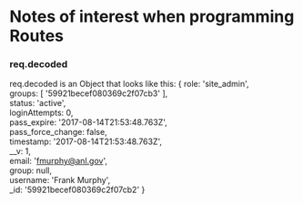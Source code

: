 # Notes of interest when programming Routes

### req.decoded
req.decoded is an Object that looks like this:
{ role: 'site_admin',  
  groups: [ '59921becef080369c2f07cb3' ],  
  status: 'active',  
  loginAttempts: 0,  
  pass_expire: '2017-08-14T21:53:48.763Z',  
  pass_force_change: false,  
  timestamp: '2017-08-14T21:53:48.763Z',  
  __v: 1,  
  email: 'fmurphy@anl.gov',  
  group: null,  
  username: 'Frank Murphy',  
  _id: '59921becef080369c2f07cb2' }
